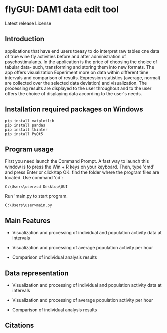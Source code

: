 # flyGUI: DAM1 data edit tool
Latest release
License
## Introduction
applications that have end users toeasy to do
interpret raw tables cne data of true wine fly activities before and after
administration of psychostimulants. In the application is the price of choosing the choice of tabular data-
such, transforming and storing them into new formats. The app offers visualization
Experiment more on data within different time intervals and comparison of results. Expression statistics (average, normal) are collected over the selected data
deviation) and visualization. The processing results are displayed to the user throughout and to the user
offers the choice of displaying data according to the user's needs.
## Installation required packages on Windows
```
pip install matplotlib
pip install pandas
pip install tkinter
pip install PyQt5
```
## Program usage
First you need launch the Command Prompt. A fast way to launch this window is to press the Win + R keys on your keyboard. Then, type 'cmd' and press Enter or click/tap OK.
find the folder where the program files are located. Use command 'cd':
```
C:\Users\user>cd Desktop\GUI
```
Run 'main.py to start program.
```
C:\Users\user>main.py
```

## Main Features
- Visualization and processing of individual and population activity data at intervals

- Visualization and processing of average population activity per hour

- Comparison of individual analysis results
## Data representation
- Visualization and processing of individual and population activity data at intervals

- Visualization and processing of average population activity per hour

- Comparison of individual analysis results

## Citations
